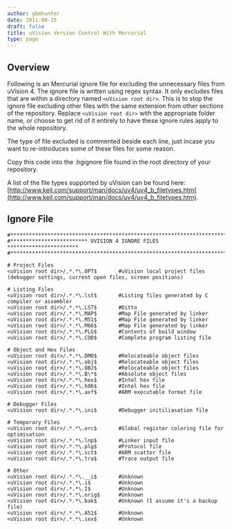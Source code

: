 ```yaml
---
author: gbmhunter
date: 2011-09-15
draft: false
title: uVision Version Control With Mercurial
type: page
---
```


## Overview

Following is an Mercurial ignore file for excluding the unnecessary files from uVision 4. The ignore file is written using regex syntax. It only excludes files that are within a directory named `<uVision root dir>`. This is to stop the ignore file excluding other files with the same extension from other sections of the repository. Replace `<uVision root dir>` with the appropriate folder name, or choose to get rid of it entirely to have these ignore rules apply to the whole repository.

The type of file excluded is commented beside each line, just incase you want to re-introduces some of these files for some reason.

Copy this code into the .hgignore file found in the root directory of your repository.

A list of the file types supported by uVision can be found here: [http://www.keil.com/support/man/docs/uv4/uv4_b_filetypes.htm](http://www.keil.com/support/man/docs/uv4/uv4_b_filetypes.htm).

## Ignore File

```text
#************************************************************************
#************************* UVISION 4 IGNORE FILES ***********************
#************************************************************************

# Project Files
<uVision root dir>/.*.*\.OPT$		#uVision local project files (debugger settings, current open files, screen positions)

# Listing Files
<uVision root dir>/.*.*\.lst$		#Listing files generated by C compiler or assembler
<uVision root dir>/.*.*\.LST$		#Ditto
<uVision root dir>/.*.*\.MAP$		#Map File generated by linker
<uVision root dir>/.*.*\.M51$		#Map File generated by linker
<uVision root dir>/.*.*\.M66$		#Map File generated by linker
<uVision root dir>/.*.*\.PLG$		#Contents of build window
<uVision root dir>/.*.*\.COD$		#Complete program listing file

# Object and Hex Files
<uVision root dir>/.*.*\.DMO$		#Relocateable object files
<uVision root dir>/.*.*\.obj$		#Relocateable object files
<uVision root dir>/.*.*\.OBJ$		#Relocateable object files
<uVision root dir>/.*.*\.B\*$		#Absolute object files
<uVision root dir>/.*.*\.hex$		#Intel hex file
<uVision root dir>/.*.*\.h86$		#Intel hex file
<uVision root dir>/.*.*\.axf$		#ARM executable format file

# Debugger Files
<uVision root dir>/.*.*\.ini$		#Debugger initiliasation file

# Temporary Files
<uVision root dir>/.*.*\.orc$		#Global register coloring file for optimisation
<uVision root dir>/.*.*\.lnp$		#Linker input file
<uVision root dir>/.*.*\.plg$		#Protocol file
<uVision root dir>/.*.*\.sct$		#ARM scatter file
<uVision root dir>/.*.*\.tra$		#Trace output file

# Other
<uVision root dir>/.*.*\.__i$     	#Unknown
<uVision root dir>/.*.*\.i$    		#Unknown
<uVision root dir>/.*.*\.I$    		#Unknown
<uVision root dir>/.*.*\.orig$    	#Unknown
<uVision root dir>/.*.*\.bak$     	#Unknown (I assume it's a backup file)
<uVision root dir>/.*.*\.A51$     	#Unknown
<uVision root dir>/.*.*\.iex$     	#Unknown
```